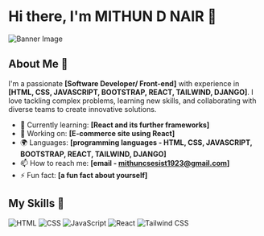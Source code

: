 # Hi there, I'm MITHUN D NAIR 👋

![Banner Image](your_banner_image_url_here)

## About Me 🚀

I'm a passionate **[Software Developer/ Front-end]** with experience in **[HTML, CSS, JAVASCRIPT, BOOTSTRAP, REACT, TAILWIND, DJANGO]**. I love tackling complex problems, learning new skills, and collaborating with diverse teams to create innovative solutions.

- 🌱 Currently learning: **[React and its further frameworks]**
- 🔭 Working on: **[E-commerce site using React]**
- 🌍 Languages: **[programming languages - HTML, CSS, JAVASCRIPT, BOOTSTRAP, REACT, TAILWIND, DJANGO]**
- 📫 How to reach me: **[email - mithuncsesist1923@gmail.com]**
- ⚡ Fun fact: **[a fun fact about yourself]**

## My Skills 🧠

![HTML](https://img.shields.io/badge/-HTML-E34F26?style=flat-square&logo=html5&logoColor=white)
![CSS](https://img.shields.io/badge/-CSS-1572B6?style=flat-square&logo=css3&logoColor=white)
![JavaScript](https://img.shields.io/badge/-JavaScript-F7DF1E?style=flat-square&logo=javascript&logoColor=black)
![React](https://img.shields.io/badge/-React-61DAFB?style=flat-square&logo=react&logoColor=black)
![Tailwind CSS](https://img.shields.io/badge/-Tailwind_CSS-38B2AC?style=flat-square&logo=tailwind-css&logoColor=white)
